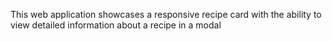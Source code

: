 This web application showcases a responsive recipe card with the ability to view detailed information about a recipe in a modal

